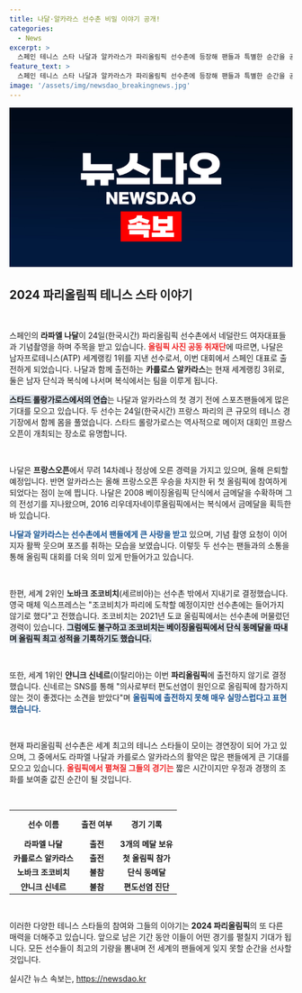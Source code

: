 ```yaml
---
title: 나달·알카라스 선수촌 비밀 이야기 공개!
categories:
  - News
excerpt: >
  스페인 테니스 스타 나달과 알카라스가 파리올림픽 선수촌에 등장해 팬들과 특별한 순간을 공유했다! 둘의 금메달 도전이 기대되는 가운데, 조코비치는 선수촌 불참 소식으로 이목을 끌고 있다.
feature_text: >
  스페인 테니스 스타 나달과 알카라스가 파리올림픽 선수촌에 등장해 팬들과 특별한 순간을 공유했다! 둘의 금메달 도전이 기대되는 가운데, 조코비치는 선수촌 불참 소식으로 이목을 끌고 있다.
image: '/assets/img/newsdao_breakingnews.jpg'
---
```


<p><img src="/assets/img/newsdao_breakingnews.jpg" alt="ontimetimes 속보" /></p>

<h2 data-ke-size="size26">2024 파리올림픽 테니스 스타 이야기</h2>

<p data-ke-size="size16">&nbsp;</p>

<p>스페인의 <b>라파엘 나달</b>이 24일(한국시간) 파리올림픽 선수촌에서 네덜란드 여자대표들과 기념촬영을 하며 주목을 받고 있습니다. <b><span style="color: #ee2323;">올림픽 사진 공동 취재단</span></b>에 따르면, 나달은 남자프로테니스(ATP) 세계랭킹 1위를 지낸 선수로서, 이번 대회에서 스페인 대표로 출전하게 되었습니다. 나달과 함께 출전하는 <b>카를로스 알카라스</b>는 현재 세계랭킹 3위로, 둘은 남자 단식과 복식에 나서며 복식에서는 팀을 이루게 됩니다.</p>

<p><b><span style="background-color: #21538527;">스타드 롤랑가로스에서의 연습</span></b>는 나달과 알카라스의 첫 경기 전에 스포츠팬들에게 많은 기대를 모으고 있습니다. 두 선수는 24일(한국시간) 프랑스 파리의 큰 규모의 테니스 경기장에서 함께 몸을 풀었습니다. 스타드 롤랑가로스는 역사적으로 메이저 대회인 프랑스오픈이 개최되는 장소로 유명합니다. </p>

<p data-ke-size="size16">&nbsp;</p>

<p>나달은 <b>프랑스오픈</b>에서 무려 14차례나 정상에 오른 경력을 가지고 있으며, 올해 은퇴할 예정입니다. 반면 알카라스는 올해 프랑스오픈 우승을 차지한 뒤 첫 올림픽에 참여하게 되었다는 점이 눈에 띕니다. 나달은 2008 베이징올림픽 단식에서 금메달을 수확하며 그의 전성기를 지나왔으며, 2016 리우데자네이루올림픽에서는 복식에서 금메달을 획득한 바 있습니다.</p>

<p><b><span style="color: #1a5490;">나달과 알카라스는 선수촌에서 팬들에게 큰 사랑을 받고</span></b> 있으며, 기념 촬영 요청이 이어지자 활짝 웃으며 포즈를 취하는 모습을 보였습니다. 이렇듯 두 선수는 팬들과의 소통을 통해 올림픽 대회를 더욱 의미 있게 만들어가고 있습니다.</p>

<p data-ke-size="size16">&nbsp;</p>

<p>한편, 세계 2위인 <b>노바크 조코비치</b>(세르비아)는 선수촌 밖에서 지내기로 결정했습니다. 영국 매체 익스프레스는 "조코비치가 파리에 도착할 예정이지만 선수촌에는 들어가지 않기로 했다"고 전했습니다. 조코비치는 2021년 도쿄 올림픽에서는 선수촌에 머물렀던 경력이 있습니다. <b><span style="background-color: #21538527;">그럼에도 불구하고 조코비치는 베이징올림픽에서 단식 동메달을 따내며 올림픽 최고 성적을 기록하기도 했습니다.</span></b></p>

<p data-ke-size="size16">&nbsp;</p>

<p>또한, 세계 1위인 <b>얀니크 신네르</b>(이탈리아)는 이번 <b>파리올림픽</b>에 출전하지 않기로 결정했습니다. 신네르는 SNS를 통해 "의사로부터 편도선염이 원인으로 올림픽에 참가하지 않는 것이 좋겠다는 소견을 받았다"며 <b><span style="color: #1a5490;">올림픽에 출전하지 못해 매우 실망스럽다고 표현했습니다.</span></b></p>

<p data-ke-size="size16">&nbsp;</p>

<p>현재 파리올림픽 선수촌은 세계 최고의 테니스 스타들이 모이는 경연장이 되어 가고 있으며, 그 중에서도 라파엘 나달과 카를로스 알카라스의 활약은 많은 팬들에게 큰 기대를 모으고 있습니다. <b><span style="color: #ee2323;">올림픽에서 펼쳐질 그들의 경기는</span></b> 짧은 시간이지만 우정과 경쟁의 조화를 보여줄 값진 순간이 될 것입니다. </p>

<p data-ke-size="size16">&nbsp;</p>

<table style="width: 100%; border-collapse: collapse;">
<tr>
<th style="text-align: center; height: 40px;">선수 이름</th>
<th style="text-align: center; height: 40px;">출전 여부</th>
<th style="text-align: center; height: 40px;">경기 기록</th>
</tr>
<tr>
<td style="text-align: center; height: 17px;"><b>라파엘 나달</b></td>
<td style="text-align: center; height: 17px;"><b>출전</b></td>
<td style="text-align: center; height: 17px;"><b>3개의 메달 보유</b></td>
</tr>
<tr>
<td style="text-align: center; height: 17px;"><b>카를로스 알카라스</b></td>
<td style="text-align: center; height: 17px;"><b>출전</b></td>
<td style="text-align: center; height: 17px;"><b>첫 올림픽 참가</b></td>
</tr>
<tr>
<td style="text-align: center; height: 17px;"><b>노바크 조코비치</b></td>
<td style="text-align: center; height: 17px;"><b>불참</b></td>
<td style="text-align: center; height: 17px;"><b>단식 동메달</b></td>
</tr>
<tr>
<td style="text-align: center; height: 17px;"><b>얀니크 신네르</b></td>
<td style="text-align: center; height: 17px;"><b>불참</b></td>
<td style="text-align: center; height: 17px;"><b>편도선염 진단</b></td>
</tr>
</table>

<p data-ke-size="size16">&nbsp;</p>

<p>이러한 다양한 테니스 스타들의 참여와 그들의 이야기는 <b>2024 파리올림픽</b>의 또 다른 매력을 더해주고 있습니다. 앞으로 남은 기간 동안 이들이 어떤 경기를 펼칠지 기대가 됩니다. 모든 선수들이 최고의 기량을 뽐내며 전 세계의 팬들에게 잊지 못할 순간을 선사할 것입니다.</p>
실시간 뉴스 속보는, <a href="https://newsdao.kr" rel="dofollow">https://newsdao.kr</a>


